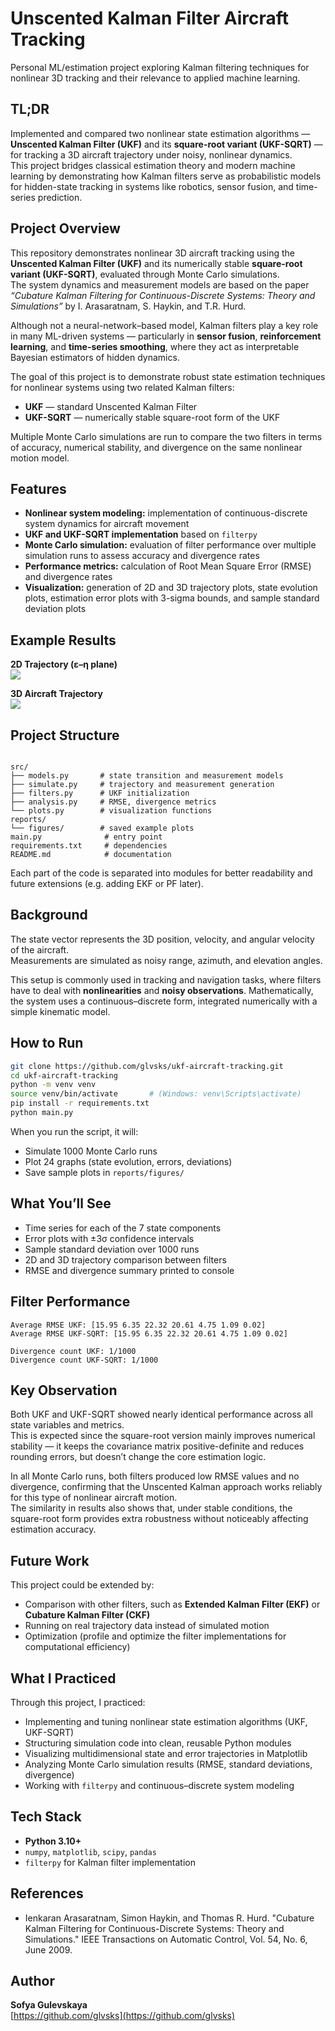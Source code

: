

# Unscented Kalman Filter Aircraft Tracking

Personal ML/estimation project exploring Kalman filtering techniques for nonlinear 3D tracking and their relevance to applied machine learning.  

## TL;DR
Implemented and compared two nonlinear state estimation algorithms — **Unscented Kalman Filter (UKF)** and its **square-root variant (UKF-SQRT)** — for tracking a 3D aircraft trajectory under noisy, nonlinear dynamics.  
This project bridges classical estimation theory and modern machine learning by demonstrating how Kalman filters serve as probabilistic models for hidden-state tracking in systems like robotics, sensor fusion, and time-series prediction.


## Project Overview

This repository demonstrates nonlinear 3D aircraft tracking using the **Unscented Kalman Filter (UKF)** and its numerically stable **square-root variant (UKF-SQRT)**, evaluated through Monte Carlo simulations.  
The system dynamics and measurement models are based on the paper *“Cubature Kalman Filtering for Continuous-Discrete Systems: Theory and Simulations”* by I. Arasaratnam, S. Haykin, and T.R. Hurd.

Although not a neural-network–based model, Kalman filters play a key role in many ML-driven systems — particularly in **sensor fusion**, **reinforcement learning**, and **time-series smoothing**, where they act as interpretable Bayesian estimators of hidden dynamics.

The goal of this project is to demonstrate robust state estimation techniques for nonlinear systems using two related Kalman filters:

* **UKF** — standard Unscented Kalman Filter  
* **UKF-SQRT** — numerically stable square-root form of the UKF  

Multiple Monte Carlo simulations are run to compare the two filters in terms of accuracy, numerical stability, and divergence on the same nonlinear motion model.



## Features

* **Nonlinear system modeling:** implementation of continuous-discrete system dynamics for aircraft movement
* **UKF and UKF-SQRT implementation** based on `filterpy`
* **Monte Carlo simulation:** evaluation of filter performance over multiple simulation runs to assess accuracy and divergence rates
* **Performance metrics:** calculation of Root Mean Square Error (RMSE) and divergence rates
* **Visualization:** generation of 2D and 3D trajectory plots, state evolution plots, estimation error plots with 3-sigma bounds, and sample standard deviation plots

##  Example Results

**2D Trajectory (ε–η plane)**  
![](reports/figures/trajectory_xy.png)

**3D Aircraft Trajectory**  
![](reports/figures/trajectory_3d.png)


##  Project Structure

```

src/
├── models.py       # state transition and measurement models
├── simulate.py     # trajectory and measurement generation
├── filters.py      # UKF initialization
├── analysis.py     # RMSE, divergence metrics
└── plots.py        # visualization functions
reports/
└── figures/        # saved example plots
main.py              # entry point
requirements.txt     # dependencies
README.md            # documentation

```

Each part of the code is separated into modules for better readability and future extensions (e.g. adding EKF or PF later).


## Background

The state vector represents the 3D position, velocity, and angular velocity of the aircraft.  
Measurements are simulated as noisy range, azimuth, and elevation angles.  

This setup is commonly used in tracking and navigation tasks, where filters have to deal with **nonlinearities** and **noisy observations**. Mathematically, the system uses a continuous–discrete form, integrated numerically with a simple kinematic model.  


## How to Run

```bash
git clone https://github.com/glvsks/ukf-aircraft-tracking.git
cd ukf-aircraft-tracking
python -m venv venv
source venv/bin/activate       # (Windows: venv\Scripts\activate)
pip install -r requirements.txt
python main.py
```

When you run the script, it will:

* Simulate 1000 Monte Carlo runs
* Plot 24 graphs (state evolution, errors, deviations)
* Save sample plots in `reports/figures/`

##  What You’ll See

* Time series for each of the 7 state components
* Error plots with ±3σ confidence intervals
* Sample standard deviation over 1000 runs
* 2D and 3D trajectory comparison between filters
* RMSE and divergence summary printed to console

## Filter Performance

```
Average RMSE UKF: [15.95 6.35 22.32 20.61 4.75 1.09 0.02]
Average RMSE UKF-SQRT: [15.95 6.35 22.32 20.61 4.75 1.09 0.02]

Divergence count UKF: 1/1000
Divergence count UKF-SQRT: 1/1000
```

## Key Observation

Both UKF and UKF-SQRT showed nearly identical performance across all state variables and metrics.  
This is expected since the square-root version mainly improves numerical stability — it keeps the covariance matrix positive-definite and reduces rounding errors, but doesn’t change the core estimation logic.

In all Monte Carlo runs, both filters produced low RMSE values and no divergence, confirming that the Unscented Kalman approach works reliably for this type of nonlinear aircraft motion.  
The similarity in results also shows that, under stable conditions, the square-root form provides extra robustness without noticeably affecting estimation accuracy.


##  Future Work

This project could be extended by:

* Comparison with other filters, such as **Extended Kalman Filter (EKF)** or **Cubature Kalman Filter (CKF)**
* Running on real trajectory data instead of simulated motion
* Optimization (profile and optimize the filter implementations for computational efficiency)

## What I Practiced

Through this project, I practiced:
* Implementing and tuning nonlinear state estimation algorithms (UKF, UKF-SQRT)
* Structuring simulation code into clean, reusable Python modules
* Visualizing multidimensional state and error trajectories in Matplotlib
* Analyzing Monte Carlo simulation results (RMSE, standard deviations, divergence)
* Working with `filterpy` and continuous–discrete system modeling


## Tech Stack

* **Python 3.10+**
* `numpy`, `matplotlib`, `scipy`, `pandas`
* `filterpy` for Kalman filter implementation

## References 
* Ienkaran Arasaratnam, Simon Haykin, and Thomas R. Hurd. "Cubature Kalman Filtering for Continuous-Discrete Systems: Theory and Simulations." IEEE Transactions on Automatic Control, Vol. 54, No. 6, June 2009.

##  Author

**Sofya Gulevskaya**  
[https://github.com/glvsks](https://github.com/glvsks)



